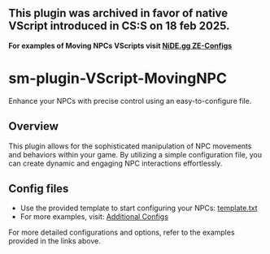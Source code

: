 ## This plugin was archived in favor of native VScript introduced in CS:S on 18 feb 2025.
**For examples of Moving NPCs VScripts visit [NiDE.gg ZE-Configs](https://github.com/NiDE-gg/ZE-Configs/tree/master/cstrike/scripts/vscripts)**

# sm-plugin-VScript-MovingNPC

Enhance your NPCs with precise control using an easy-to-configure file.

## Overview

This plugin allows for the sophisticated manipulation of NPC movements and behaviors within your game. By utilizing a simple configuration file, you can create dynamic and engaging NPC interactions effortlessly.

## Config files

- Use the provided template to start configuring your NPCs: [template.txt](https://github.com/srcdslab/sm-plugin-VScript-MovingNPC/addons/sourcemod/configs/template.txt)
- For more examples, visit: [Additional Configs](https://github.com/NiDE-gg/ZE-Configs/tree/master/cstrike/addons/sourcemod/configs/movingnpc)

For more detailed configurations and options, refer to the examples provided in the links above.
